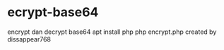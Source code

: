 # ecrypt-base64
encrypt dan decrypt base64
apt install php
php encrypt.php
created by dissappear768
